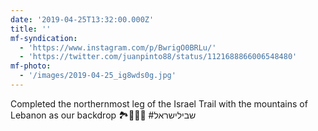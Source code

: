 ```yaml
---
date: '2019-04-25T13:32:00.000Z'
title: ''
mf-syndication:
  - 'https://www.instagram.com/p/BwrigO0BRLu/'
  - 'https://twitter.com/juanpinto88/status/1121688866006548480'
mf-photo:
  - '/images/2019-04-25_ig8wds0g.jpg'
---
```

Completed the northernmost leg of the Israel Trail with the mountains of Lebanon as our backdrop 🏞🚶🏽‍♂️ #שבילישראל

